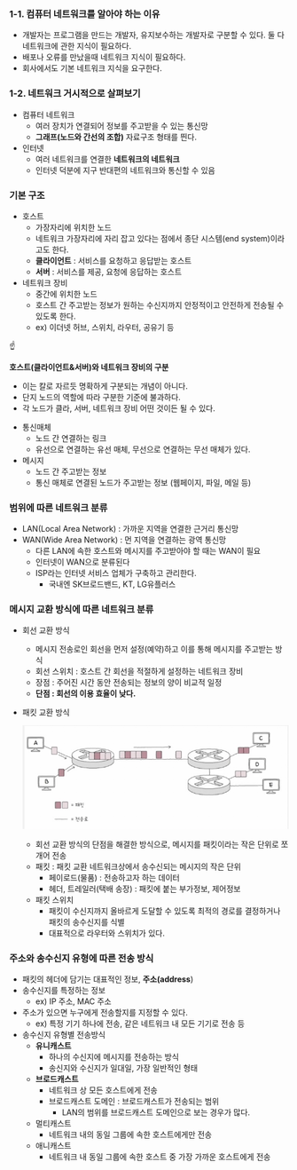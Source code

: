 ### 1-1. 컴퓨터 네트워크를 알아야 하는 이유

- 개발자는 프로그램을 만드는 개발자, 유지보수하는 개발자로 구분할 수 있다. 둘 다 네트워크에 관한 지식이 필요하다.
- 배포나 오류를 만났을때 네트워크 지식이 필요하다.
- 회사에서도 기본 네트워크 지식을 요구한다.

### 1-2. 네트워크 거시적으로 살펴보기

- 컴퓨터 네트워크
    - 여러 장치가 연결되어 정보를 주고받을 수 있는 통신망
    - **그래프(노드와 간선의 조합)** 자료구조 형태를 띈다.
- 인터넷
    - 여러 네트워크를 연결한 **네트워크의 네트워크**
    - 인터넷 덕분에 지구 반대편의 네트워크와 통신할 수 있음

### 기본 구조

- 호스트
    - 가장자리에 위치한 노드
    - 네트워크 가장자리에 자리 잡고 있다는 점에서 종단 시스템(end system)이라고도 한다.
    - **클라이언트** : 서비스를 요청하고 응답받는 호스트
    - **서버** : 서비스를 제공, 요청에 응답하는 호스트
- 네트워크 장비
    - 중간에 위치한 노드
    - 호스트 간 주고받는 정보가 원하는 수신지까지 안정적이고 안전하게 전송될 수 있도록 한다.
    - ex) 이더넷 허브, 스위치, 라우터, 공유기 등

<aside>
☝

**호스트(클라이언트&서버)와 네트워크 장비의 구분**

- 이는 칼로 자르듯 명확하게 구분되는 개념이 아니다.
- 단지 노드의 역할에 따라 구분한 기준에 불과하다.
- 각 노드가 클라, 서버, 네트워크 장비 어떤 것이든 될 수 있다.
</aside>

- 통신매체
    - 노드 간 연결하는 링크
    - 유선으로 연결하는 유선 매체, 무선으로 연결하는 무선 매체가 있다.
- 메시지
    - 노드 간 주고받는 정보
    - 통신 매체로 연결된 노드가 주고받는 정보 (웹페이지, 파일, 메일 등)

### 범위에 따른 네트워크 분류

- LAN(Local Area Network) : 가까운 지역을 연결한 근거리 통신망
- WAN(Wide Area Network) : 먼 지역을 연결하는 광역 통신망
    - 다른 LAN에 속한 호스트와 메시지를 주고받아야 할 때는 WAN이 필요
    - 인터넷이 WAN으로 분류된다
    - ISP라는 인터넷 서비스 업체가 구축하고 관리한다.
        - 국내엔 SK브로드밴드, KT, LG유플러스

### 메시지 교환 방식에 따른 네트워크 분류

- 회선 교환 방식
    - 메시지 전송로인 회선을 먼저 설정(예약)하고 이를 통해 메시지를 주고받는 방식
    - 회선 스위치 : 호스트 간 회선을 적절하게 설정하는 네트워크 장비
    - 장점 : 주어진 시간 동안 전송되는 정보의 양이 비교적 일정
    - **단점 : 회선의 이용 효율이 낮다.**
- 패킷 교환 방식
    
    ![패킷 교환 방식](./images/PacketNetwork.jpg)
    
    - 회선 교환 방식의 단점을 해결한 방식으로, 메시지를 패킷이라는 작은 단위로 쪼개어 전송
    - 패킷 : 패킷 교환 네트워크상에서 송수신되는 메시지의 작은 단위
        - 페이로드(물품) : 전송하고자 하는 데이터
        - 헤더, 트레일러(택배 송장) : 패킷에 붙는 부가정보, 제어정보
    - 패킷 스위치
        - 패킷이 수신지까지 올바르게 도달할 수 있도록 최적의 경로를 결정하거나 패킷의 송수신지를 식별
        - 대표적으로 라우터와 스위치가 있다.

### 주소와 송수신지 유형에 따른 전송 방식

- 패킷의 헤더에 담기는 대표적인 정보, **주소(address**)
- 송수신지를 특정하는 정보
    - ex) IP 주소, MAC 주소
- 주소가 있으면 누구에게 전송할지를 지정할 수 있다.
    - ex) 특정 기기 하나에 전송, 같은 네트워크 내 모든 기기로 전송 등
- 송수신지 유형별 전송방식
    - **유니캐스트**
        - 하나의 수신지에 메시지를 전송하는 방식
        - 송신지와 수신지가 일대일, 가장 일반적인 형태
    - **브로드캐스트**
        - 네트워크 상 모든 호스트에게 전송
        - 브로드캐스트 도메인 : 브로드캐스트가 전송되는 범위
            - LAN의 범위를 브로드캐스트 도메인으로 보는 경우가 많다.
    - 멀티캐스트
        - 네트워크 내의 동일 그룹에 속한 호스트에게만 전송
    - 애니캐스트
        - 네트워크 내 동일 그룹에 속한 호스트 중 가장 가까운 호스트에게 전송